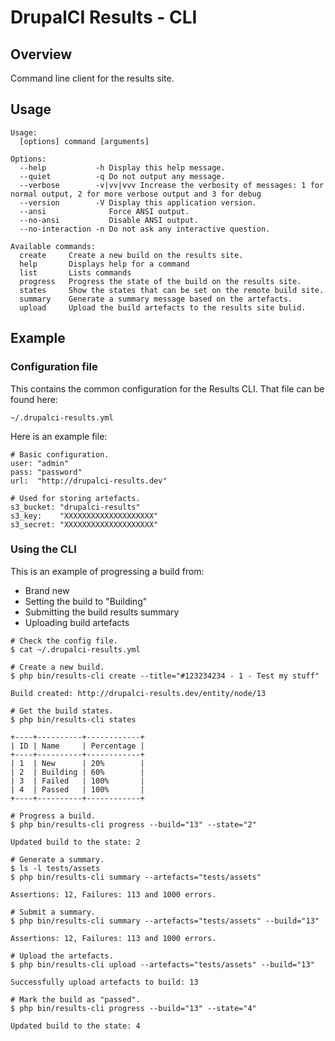 DrupalCI Results - CLI
======================

## Overview

Command line client for the results site.

## Usage

```
Usage:
  [options] command [arguments]

Options:
  --help           -h Display this help message.
  --quiet          -q Do not output any message.
  --verbose        -v|vv|vvv Increase the verbosity of messages: 1 for normal output, 2 for more verbose output and 3 for debug
  --version        -V Display this application version.
  --ansi              Force ANSI output.
  --no-ansi           Disable ANSI output.
  --no-interaction -n Do not ask any interactive question.

Available commands:
  create     Create a new build on the results site.
  help       Displays help for a command
  list       Lists commands
  progress   Progress the state of the build on the results site.
  states     Show the states that can be set on the remote build site.
  summary    Generate a summary message based on the artefacts.
  upload     Upload the build artefacts to the results site bulid.
```

## Example

### Configuration file

This contains the common configuration for the Results CLI. That file can be found here:

```
~/.drupalci-results.yml
```

Here is an example file:

```
# Basic configuration.
user: "admin"
pass: "password"
url:  "http://drupalci-results.dev"

# Used for storing artefacts.
s3_bucket: "drupalci-results"
s3_key:    "XXXXXXXXXXXXXXXXXXXX"
s3_secret: "XXXXXXXXXXXXXXXXXXXX"
```

### Using the CLI

This is an example of progressing a build from:
* Brand new
* Setting the build to "Building"
* Submitting the build results summary
* Uploading build artefacts

```
# Check the config file.
$ cat ~/.drupalci-results.yml

# Create a new build.
$ php bin/results-cli create --title="#123234234 - 1 - Test my stuff"

Build created: http://drupalci-results.dev/entity/node/13

# Get the build states.
$ php bin/results-cli states

+----+----------+------------+
| ID | Name     | Percentage |
+----+----------+------------+
| 1  | New      | 20%        |
| 2  | Building | 60%        |
| 3  | Failed   | 100%       |
| 4  | Passed   | 100%       |
+----+----------+------------+

# Progress a build.
$ php bin/results-cli progress --build="13" --state="2"

Updated build to the state: 2

# Generate a summary.
$ ls -l tests/assets
$ php bin/results-cli summary --artefacts="tests/assets"

Assertions: 12, Failures: 113 and 1000 errors.

# Submit a summary.
$ php bin/results-cli summary --artefacts="tests/assets" --build="13"

Assertions: 12, Failures: 113 and 1000 errors.

# Upload the artefacts.
$ php bin/results-cli upload --artefacts="tests/assets" --build="13"

Successfully upload artefacts to build: 13

# Mark the build as "passed".
$ php bin/results-cli progress --build="13" --state="4"

Updated build to the state: 4
```
